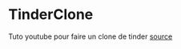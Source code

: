 # TinderClone

Tuto youtube pour faire un clone de tinder [source](https://www.youtube.com/watch?v=n1o9sEiiydo&list=WL&index=2&ab_channel=VadimSavin)
